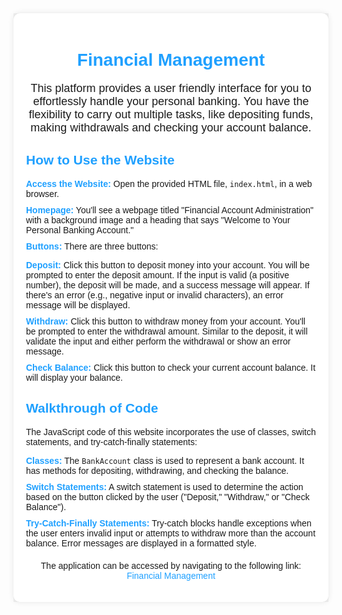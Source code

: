 <!DOCTYPE html>
<html lang="en">
<body>
    <div style="font-family: Arial, sans-serif; background-color: #f0f0f0; margin: 0; padding: 0;">
        <div style="max-width: 800px; margin: 0 auto; padding: 20px; background-color: #fff; box-shadow: 0 0 10px rgba(0, 0, 0, 0.1); border-radius: 10px;">
            <h1 style="color: #1fa0ff; text-align: center;">Financial Management</h1>
            <p style="font-size: 18px; text-align: center;">This platform provides a user friendly interface for you to effortlessly handle your personal banking. You have the flexibility to carry out multiple tasks, like depositing funds, making withdrawals and checking your account balance.</p>
            <h2 style="color: #1fa0ff;">How to Use the Website</h2>
            <ul style="list-style: none; padding: 0;">
                <li style="margin-bottom: 10px;"><strong style="color: #1fa0ff;">Access the Website:</strong> Open the provided HTML file, <code>index.html</code>, in a web browser.</li>
                <li style="margin-bottom: 10px;"><strong style="color: #1fa0ff;">Homepage:</strong> You'll see a webpage titled "Financial Account Administration" with a background image and a heading that says "Welcome to Your Personal Banking Account."</li>
                <li style="margin-bottom: 10px;"><strong style="color: #1fa0ff;">Buttons:</strong> There are three buttons:</li>
                <ul style="list-style: none; padding: 0;">
                    <li style="margin-bottom: 10px;"><strong style="color: #1fa0ff;">Deposit:</strong> Click this button to deposit money into your account. You will be prompted to enter the deposit amount. If the input is valid (a positive number), the deposit will be made, and a success message will appear. If there's an error (e.g., negative input or invalid characters), an error message will be displayed.</li>
                    <li style="margin-bottom: 10px;"><strong style="color: #1fa0ff;">Withdraw:</strong> Click this button to withdraw money from your account. You'll be prompted to enter the withdrawal amount. Similar to the deposit, it will validate the input and either perform the withdrawal or show an error message.</li>
                    <li style="margin-bottom: 10px;"><strong style="color: #1fa0ff;">Check Balance:</strong> Click this button to check your current account balance. It will display your balance.</li>
                </ul>
            </ul>
            <h2 style="color: #1fa0ff;">Walkthrough of Code</h2>
            <p>The JavaScript code of this website incorporates the use of classes, switch statements, and try-catch-finally statements:</p>
            <ul style="list-style: none; padding: 0;">
                <li style="margin-bottom: 10px;"><strong style="color: #1fa0ff;">Classes:</strong> The <code>BankAccount</code> class is used to represent a bank account. It has methods for depositing, withdrawing, and checking the balance.</li>
                <li style="margin-bottom: 10px;"><strong style="color: #1fa0ff;">Switch Statements:</strong> A switch statement is used to determine the action based on the button clicked by the user ("Deposit," "Withdraw," or "Check Balance").</li>
                <li style="margin-bottom: 10px;"><strong style="color: #1fa0ff;">Try-Catch-Finally Statements:</strong> Try-catch blocks handle exceptions when the user enters invalid input or attempts to withdraw more than the account balance. Error messages are displayed in a formatted style.</li>
            </ul>
            <!-- Link to your website -->
            <p style="text-align: center; margin-top: 20px;">
    The application can be accessed by navigating to the following link:
                <br>
   <a href="https://finance-cfc9e.web.app" style="color: #1fa0ff; text-decoration: none;">Financial Management</a>
</p>
     </div>
    </div>
</body>
</html>
